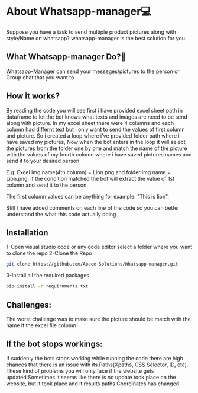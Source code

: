
# About Whatsapp-manager💻
Suppose you have a task to send multiple product pictures along with style/Name on whatsapp? 
whatsapp-manager is the best solution for you.



## What Whatsapp-manager Do?🤔
Whatsapp-Manager can send your messeges/pictures to the person or Group chat that you want to

## How it works?
By reading the code you will see first i have provided excel sheet path in dataframe to let the bot knows what texts and images are need to be send along with picture. 
In my excel sheet there were 4 columns and each column had differnt text but i only want to send the values of first column and picture.
So i created a loop where i've provided folder path where i have saved my pictures, Now when the bot enters in the loop it will select the pictures from the folder one by one and match the name of the picture with the values of my fourth column where i have saved pictures names and send it to your desired person

E.g: Excel img name(4th column) = Lion.png and folder img name = Lion.png, if the condition matched the bot will extract the value of 1st column and send it to the person.

The first column values can be anything for example: "This is lion".

Still I have added comments on each line of the code so you can better understand the what this code actually doing




## Installation

1-Open visual studio code or any code editor select a folder where you want to clone the repo
2-Clone the Repo

```bash
git clone https://github.com/Apace-Solutions/Whatsapp-manager.git
```
3-Install all the required packages

```bash
pip install -r requirnments.txt
```

## Challenges:
The worst challenge was to make sure the picture should be match with the name if the excel file column
## If the bot stops workings:
If suddenly the bots stops working while running the code there are high chances that there is an issue with its Paths(Xpaths, CSS Selector, ID, etc). These kind of problems you will only face if the website gets updated.Sometimes it seems like there is no update took place on the website, but it took place and it results paths Coordinates has changed
